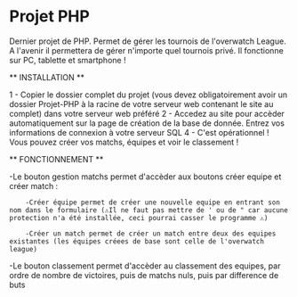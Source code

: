 # Projet PHP

Dernier projet de PHP. Permet de gérer les tournois de l'overwatch League.
A l'avenir il permettera de gérer n'importe quel tournois privé.
Il fonctionne sur PC, tablette et smartphone !


** INSTALLATION **

1 - Copier le dossier complet du projet (vous devez obligatoirement avoir un dossier Projet-PHP à la racine de votre serveur web contenant le site au complet) dans votre serveur web préféré
2 - Accedez au site pour accèder automatiquement sur la page de création de la base de donnée. Entrez vos informations de connexion à votre serveur SQL
4 - C'est opérationnel ! Vous pouvez créer vos matchs, équipes et voir le classement !


** FONCTIONNEMENT **

-Le bouton gestion matchs permet d'accèder aux boutons créer equipe et créer match :

        -Créer équipe permet de créer une nouvelle equipe en entrant son nom dans le formulaire (⚠️Il ne faut pas mettre de ' ou de " car aucune protection n'a été installée, ceci pourrai casser le programme ⚠️)

        -Créer un match permet de créer un match entre deux des equipes existantes (les équipes créees de base sont celle de l'overwatch league)

-Le bouton classement permet d'accèder au classement des equipes, par ordre de nombre de victoires, puis de matchs nuls, puis par difference de buts
